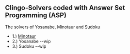## Clingo-Solvers coded with Answer Set Programming (ASP)

The solvers of Yosanabe, Minotaur and Sudoku
* 1.) [Minotaur](https://github.com/sefeoglu/answer-set-programming-solver/blob/master/minotaur/mino.lp)
* 2.) Yosanabe --wip
* 3.) Sudoku --wip
